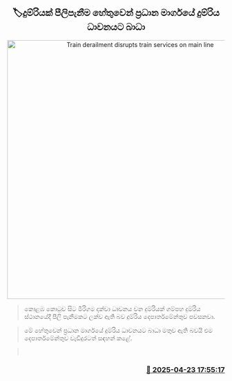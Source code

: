 <p align='center'><b><h2 align='center' title='Train derailment disrupts train services on main line'>🏷දුම්රියක් පීලිපැනීම හේතුවෙන් ප්‍රධාන මාර්ගයේ දුම්රිය ධාවනයට බාධා</h2></b></p>
<p align='center'><img src='https://helakuru.sgp1.cdn.digitaloceanspaces.com/esana/images/lib/gampaha-train-u.jpg' width='600' alt='Train derailment disrupts train services on main line'></p>

> ‍කොළඹ කොටුව සිට මීරිගම දක්වා ධාවනය වන දුම්රියක් ගම්පහ දුම්රිය ස්ථානයේදී පීලි පැනීමකට ලක්ව ඇති බව දුම්රිය දෙපාර්තමේන්තුව පවසනවා.

> මේ හේතුවෙන් ප්‍රධාන මාර්ගයේ දුම්රිය ධාවනයට බාධා මතුව ඇති බවයි එම දෙපාර්තමේන්තුව වැඩිදුරටත් සඳහන් කළේ.

>  



<h3 align='right'><a href='https://www.helakuru.lk/esana/p/109481/'>📅 2025-04-23 17:55:17</a></h3>

